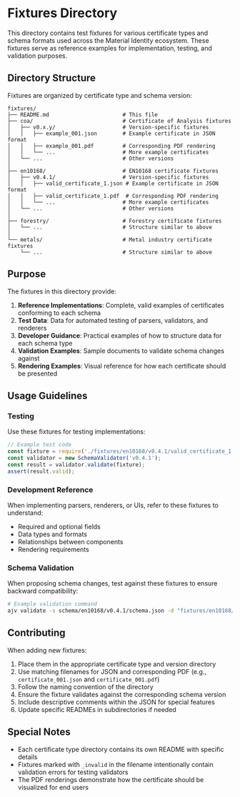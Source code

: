# Fixtures Directory

This directory contains test fixtures for various certificate types and schema formats used across the Material Identity ecosystem. These fixtures serve as reference examples for implementation, testing, and validation purposes.

## Directory Structure

Fixtures are organized by certificate type and schema version:

```
fixtures/
├── README.md                       # This file
├── coa/                            # Certificate of Analysis fixtures
│   ├── v0.x.y/                     # Version-specific fixtures
│   │   ├── example_001.json        # Example certificate in JSON format
│   │   ├── example_001.pdf         # Corresponding PDF rendering
│   │   └── ...                     # More example certificates
│   └── ...                         # Other versions
│
├── en10168/                        # EN10168 certificate fixtures
│   ├── v0.4.1/                     # Version-specific fixtures
│   │   ├── valid_certificate_1.json # Example certificate in JSON format
│   │   ├── valid_certificate_1.pdf  # Corresponding PDF rendering
│   │   └── ...                     # More example certificates
│   └── ...                         # Other versions
│
├── forestry/                       # Forestry certificate fixtures
│   └── ...                         # Structure similar to above
│
└── metals/                         # Metal industry certificate fixtures
    └── ...                         # Structure similar to above
```

## Purpose

The fixtures in this directory provide:

1. **Reference Implementations**: Complete, valid examples of certificates conforming to each schema
2. **Test Data**: Data for automated testing of parsers, validators, and renderers
3. **Developer Guidance**: Practical examples of how to structure data for each schema type
4. **Validation Examples**: Sample documents to validate schema changes against
5. **Rendering Examples**: Visual reference for how each certificate should be presented

## Usage Guidelines

### Testing

Use these fixtures for testing implementations:

```javascript
// Example test code
const fixture = require('./fixtures/en10168/v0.4.1/valid_certificate_1.json');
const validator = new SchemaValidator('v0.4.1');
const result = validator.validate(fixture);
assert(result.valid);
```

### Development Reference

When implementing parsers, renderers, or UIs, refer to these fixtures to understand:
- Required and optional fields
- Data types and formats
- Relationships between components
- Rendering requirements

### Schema Validation

When proposing schema changes, test against these fixtures to ensure backward compatibility:

```bash
# Example validation command
ajv validate -s schema/en10168/v0.4.1/schema.json -d "fixtures/en10168/v0.4.1/*.json"
```

## Contributing

When adding new fixtures:

1. Place them in the appropriate certificate type and version directory
2. Use matching filenames for JSON and corresponding PDF (e.g., `certificate_001.json` and `certificate_001.pdf`)
3. Follow the naming convention of the directory
4. Ensure the fixture validates against the corresponding schema version
5. Include descriptive comments within the JSON for special features
6. Update specific READMEs in subdirectories if needed

## Special Notes

- Each certificate type directory contains its own README with specific details
- Fixtures marked with `_invalid` in the filename intentionally contain validation errors for testing validators
- The PDF renderings demonstrate how the certificate should be visualized for end users